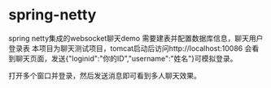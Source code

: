 # spring-netty
spring netty集成的websocket聊天demo
需要建表并配置数据库信息，聊天用户登录表
本项目为聊天测试项目，tomcat启动后访问http://localhost:10086 会看到聊天页面，发送{"loginid":"你的ID","username":"姓名"}可模拟登录。


打开多个窗口并登录，然后发送消息即可看到多人聊天效果。
